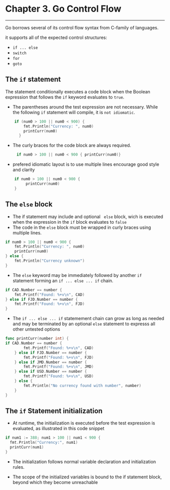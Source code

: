 # Chapter 3. Go Control Flow
----

Go borrows several of its control flow syntax from C-family of languages.

it supports all of the expected control structures:

- ``if ... else``
- ``switch``
- ``for``
- ``goto``


## The ``if`` statement

The statement conditionally executes a code block when the Boolean expression that follows the ``if`` keyword evaluates to ``true``.

- The parentheses around the test expression are not necessary.
While the following ``if`` statement will compile, it is ```not idiomatic```.

```go
    if (num0 > 100 || num0 < 900) { 
        fmt.Println("Currency: ", num0) 
        printCurr(num0) 
      } 
```

- The curly braces for the code block are always required.

```go
     if num0 > 100 || num0 < 900 { printCurr(num0)} 
```
- prefered idiomatic layout is to use multiple lines encourage good style and clarity
```go
    if num0 > 100 || num0 < 900 { 
         printCurr(num0)
    } 
```

## The ``else`` block

- The if statement may include and optional `` else`` block, wich is executed when the expression in the ``if`` block evaluates to ``false``
- The code in the ``else`` block must be wrapped in curly braces using multiple lines.

```go
if num0 > 100 || num0 < 900 { 
    fmt.Println("Currency: ", num0) 
    printCurr(num0) 
} else { 
    fmt.Println("Currency unknown") 
}  
```

- The ``else`` keyword may be immediately followed by another ``if `` statement forming an ``if ... else ... if`` chain.

```go
if CAD.Number == number { 
    fmt.Printf("Found: %+v\n", CAD) 
} else if FJD.Number == number { 
    fmt.Printf("Found: %+v\n", FJD) 
} 
```

- The ``if ... else ... if`` statemement chain can grow as long as needed and may be terminated by an optional ``else`` statement to expresss all other untested options 

```go
func printCurr(number int) { 
if CAD.Number == number { 
        fmt.Printf("Found: %+v\n", CAD) 
    } else if FJD.Number == number { 
        fmt.Printf("Found: %+v\n", FJD) 
    } else if JMD.Number == number { 
        fmt.Printf("Found: %+v\n", JMD) 
    } else if USD.Number == number { 
        fmt.Printf("Found: %+v\n", USD) 
    } else { 
        fmt.Println("No currency found with number", number) 
    }
}

```

## The ``if`` Statement initialization

- At runtime, the initialization is executed before the test expression is evaluated, as illustrated in this code snippet

```go
if num1 := 388; num1 > 100 || num1 < 900 { 
  fmt.Println("Currency:", num1) 
  printCurr(num1) 
}  
```

- The initialization follows normal variable declaration and initialization rules.

- The scope of the initialized variables is bound to the if statement block, beyond which they become unreachable

